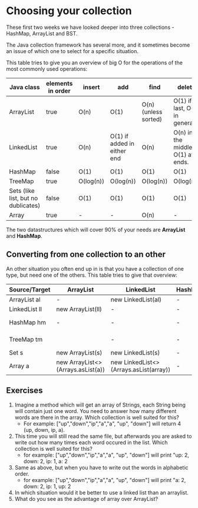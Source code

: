 # Choosing your collection
These first two weeks we have looked deeper into three collections - HashMap, ArrayList and BST.

The Java collection framework has several more, and it sometimes become an issue of which one to select for a specific situation.

This table tries to give you an overview of big O for the operations of the most commonly used operations:

Java class | elements in order | insert | add | find | delete 
---|---|---|---|---|---
ArrayList | true | O(n) | O(1) | O(n) (unless sorted) | O(1) if last, O(n) in general.
LinkedList | true | O(n) | O(1) if added in either end | O(n) | O(n) in the middle, O(1) at ends.
HashMap | false | O(1) | O(1) | O(1) | O(1) 
TreeMap | true | O(log(n)) | O(log(n)) | O(log(n)) | O(log(n)) 
Sets (like list, but no dublicates) | false |  O(1) | O(1) | O(1) | O(1) 
Array | true | - | - | O(n) | -

The two datastructures which will cover 90% of your needs are **ArrayList** and **HashMap**.

## Converting from one collection to an other

An other situation you often end up in is that you have a collection of one type, but need one of the others. This table tries to give that overview:

Source/Target | ArrayList | LinkedList | HashMap | TreeMap | Set | Array
---|---|---|---|---|---|---
ArrayList al| - | new LinkedList(al) | - | - | new HashSet(al) | al.toArray()
LinkedList ll| new ArrayList(ll) | - |-|-| new HashSet(ll) | ll.toArray()
HashMap hm| - | - | - | - | hm.keySet()<br>hm.values()
TreeMap tm|| - | - | - | - | tm.keySet()<br>tm.values()
Set s| new ArrayList(s) | new LinkedList(s) | - | - | - | s.toArray()
Array a| new ArrayList<>(Arrays.asList(a)) | new LinkedList<>(Arrays.asList(array)) | - | - | new Set<>(Arrays.asList(array)) |-

## Exercises

1. Imagine a method which will get an array of Strings, each String being will contain just one word. You need to answer how many different words are there in the array. Which collection is well suited for this?
	- For example: ["up","down","ip","a","a", "up", "down"] will return 4 (up, down, ip, a).
2. This time you will still read the same file, but afterwards you are asked to write out how many times each word occured in the list. Which collection is well suited for this?
	- for example: ["up","down","ip","a","a", "up", "down"] will print "up: 2, down: 2, ip: 1, a: 2 
3. Same as above, but when you have to write out the words in alphabetic order.
	- for example: ["up","down","ip","a","a", "up", "down"] will print "a: 2, down: 2, ip: 1, up: 2 
4. In which situation would it be better to use a linked list than an arraylist.
5. What do you see as the advantage of array over ArrayList?
	

